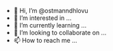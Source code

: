 - 👋 Hi, I’m @ostmanndhlovu
- 👀 I’m interested in ...
- 🌱 I’m currently learning ...
- 💞️ I’m looking to collaborate on ...
- 📫 How to reach me ...

<!---
ostmanndhlov/ostmanndhlov is a ✨ special ✨ repository because its `README.md` (this file) appears on your GitHub profile.
You can click the Preview link to take a look at your changes.
--->
